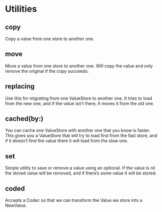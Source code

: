 # Utilities

## copy

Copy a value from one store to another one.


## move

Move a value from one store to another one. Will copy the value and only remove the original if the copy succeeds.

## replacing

Use this for migrating from one ValueStore to another one. It tries to load from the new one, and if the value isn’t there, it moves it from the old one.

## cached(by:)

You can cache one ValueStore with another one that you know is faster. This gives you a ValueStore that will try to load first from the fast store, and if it doesn’t find the value there it will load from the slow one.


## set

Simple utility to save or remove a value using an optional. If the value is nil the stored value will be removed, and if there’s some value it will be stored.

##	coded

Accepts a Codec so that we can transform the Value we store into a NewValue.
